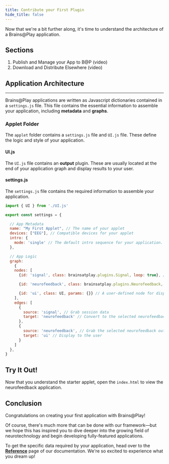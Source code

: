 ```yaml
---
title: Contribute your First Plugin
hide_title: false
---
```


<!-- ![Your First Applet](../../static/img/02-your-first-applet/header.png) -->

<!-- ## Overview
--- -->
Now that we're a bit further along, it's time to understand the architecture of a Brains@Play application.

## Sections
1. Publish and Manage your App to B@P (video)
2. Download and Distribute Elsewhere (video)


## Application Architecture
---
Brains@Play applications are written as Javascript dictionaries contained in a `settings.js` file. This file contains the essential information to assemble your application, including **metadata** and **graphs**.

### Applet Folder
The `applet` folder contains a `settings.js` file and `UI.js` file. These define the logic and style of your application.

#### UI.js 
The `UI.js` file contains an **output** plugin. These are usually located at the end of your application graph and display results to your user.

#### settings.js
The `settings.js` file contains the required information to assemble your application.
 
```javascript
import { UI } from './UI.js'

export const settings = {

  // App Metadata
  name: "My First Applet", // The name of your applet
  devices: ["EEG"], // Compatible devices for your applet
  intro: {
    mode: 'single' // The default intro sequence for your application. Leave blank for no intro.
  },

  // App Logic
  graph:
    {
    nodes: [
      {id: 'signal', class: brainsatplay.plugins.Signal, loop: true}, // A default node from Brains@Play that grabs session data

      {id: 'neurofeedback', class: brainsatplay.plugins.Neurofeedback, params: {}}, // A default node from Brains@Play to process session data into neurofeedback outputs

      {id: 'ui', class: UI, params: {}} // A user-defined node for displaying neurofeedback results
    ],
    edges: [
      {
        source: 'signal', // Grab session data
        target: 'neurofeedback' // Convert to the selected neurofeedback output
      },
      {
        source: 'neurofeedback', // Grab the selected neurofeedback output
        target: 'ui' // Display to the user
      }
    ]
  },
}

```

## Try It Out!
Now that you understand the starter applet, open the `index.html` to view the neurofeedback application.

## Conclusion
Congratulations on creating your first application with Brains@Play! 

Of course, there's much more that can be done with our framework—but we hope this has inspired you to dive deeper into the growing field of neurotechnology and begin developing fully-featured applications. 

To get the specific data required by your application, head over to the [**Reference**](../reference) page of our documentation. We're so excited to experience what you dream up!
